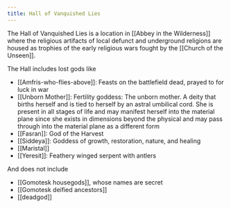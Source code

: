 ```yaml
---
title: Hall of Vanquished Lies
---
```


The Hall of Vanquished Lies is a location in [[Abbey in the Wilderness]] where the religious artifacts of local defunct and underground religions are housed as trophies of the early religious wars fought by the [[Church of the Unseen]]. 

The Hall includes lost gods like 
- [[Amfris-who-flies-above]]: Feasts on the battlefield dead, prayed to for luck in war
- [[Unborn Mother]]: Fertility goddess: The unborn mother. A deity that births herself and is tied to herself by an astral umbilical cord. She is present in all stages of life and may manifest herself into the material plane since she exists in dimensions beyond the physical and may pass through into the material plane as a different form 
- [[Fasran]]: God of the Harvest
- [[Siddeya]]: Goddess of growth, restoration, nature, and healing
- [[Maristal]]
- [[Yeresit]]: Feathery winged serpent with antlers

And does not include 
- [[Gomotesk housegods]], whose names are secret
- [[Gomotesk deified ancestors]]
- [[deadgod]]